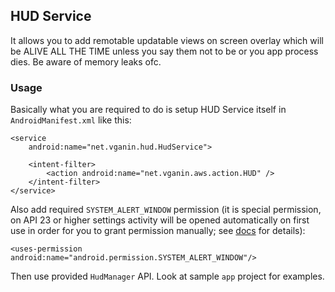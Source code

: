 ## HUD Service
It allows you to add remotable updatable views on screen overlay which will be ALIVE ALL THE TIME unless you say them not to be or you app process dies. Be aware of memory leaks ofc.

### Usage
Basically what you are required to do is setup HUD Service itself in `AndroidManifest.xml` like this:
```
<service
    android:name="net.vganin.hud.HudService">

    <intent-filter>
        <action android:name="net.vganin.aws.action.HUD" />
    </intent-filter>
</service>
```
Also add required `SYSTEM_ALERT_WINDOW` permission (it is special permission, on API 23 or higher settings activity will be opened automatically on first use in order for you to grant permission manually; see [docs](http://developer.android.com/intl/ru/reference/android/Manifest.permission.html#SYSTEM_ALERT_WINDOW) for details):
```
<uses-permission android:name="android.permission.SYSTEM_ALERT_WINDOW"/>
```
Then use provided `HudManager` API. Look at sample `app` project for examples.

